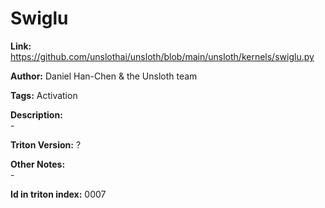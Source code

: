 # Swiglu

**Link:** https://github.com/unslothai/unsloth/blob/main/unsloth/kernels/swiglu.py

**Author:** Daniel Han-Chen & the Unsloth team

**Tags:** Activation

**Description:** <br/>-

**Triton Version:** ?

**Other Notes:**<br/>-

**Id in triton index:** 0007

